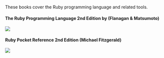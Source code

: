 These books cover the Ruby programming language and related tools.

#### The Ruby Programming Language 2nd Edition by (Flanagan & Matsumoto)
![](https://images-na.ssl-images-amazon.com/images/I/51i0hr6kccL._AC_UL115_.jpg)

#### Ruby Pocket Reference 2nd Edition (Michael Fitzgerald)
![](https://images-na.ssl-images-amazon.com/images/I/51FlRmxu-4L._AC_UL115_.jpg)
